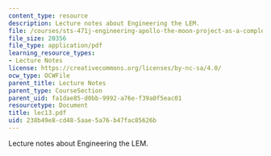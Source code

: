 ```yaml
---
content_type: resource
description: Lecture notes about Engineering the LEM.
file: /courses/sts-471j-engineering-apollo-the-moon-project-as-a-complex-system-spring-2007/238b49e8cd485aae5a76b47fac85626b_lec13.pdf
file_size: 20356
file_type: application/pdf
learning_resource_types:
- Lecture Notes
license: https://creativecommons.org/licenses/by-nc-sa/4.0/
ocw_type: OCWFile
parent_title: Lecture Notes
parent_type: CourseSection
parent_uid: fa1dae85-d0bb-9992-a76e-f39a0f5eac01
resourcetype: Document
title: lec13.pdf
uid: 238b49e8-cd48-5aae-5a76-b47fac85626b
---
```

Lecture notes about Engineering the LEM.